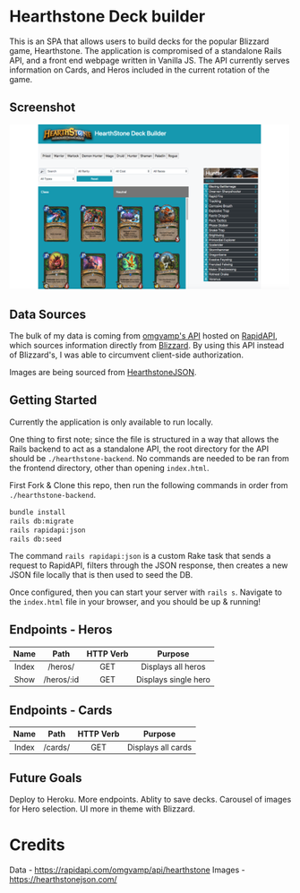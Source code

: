 # Hearthstone Deck builder

This is an SPA that allows users to build decks for the popular Blizzard game, Hearthstone. The application is compromised of a standalone Rails API, and a front end webpage written in Vanilla JS. The API currently serves information on Cards, and Heros included in the current rotation of the game.

## Screenshot

<img src="https://raw.githubusercontent.com/SenseiCain/hearthstone-deck-builder/master/screenshot.png" width=500>

## Data Sources

The bulk of my data is coming from [omgvamp's API](https://rapidapi.com/omgvamp/api/hearthstone) hosted on [RapidAPI](https://rapidapi.com/), which sources information directly from [Blizzard](https://develop.battle.net/documentation/hearthstone/game-data-apis). By using this API instead of Blizzard's, I was able to circumvent client-side authorization.

Images are being sourced from [HearthstoneJSON](https://hearthstonejson.com/).

## Getting Started

Currently the application is only available to run locally.

One thing to first note; since the file is structured in a way that allows the Rails backend to act as a standalone API, the root directory for the API should be `./hearthstone-backend`. No commands are needed to be ran from the frontend directory, other than opening `index.html`.

First Fork & Clone this repo, then run the following commands in order from `./hearthstone-backend`.
```
bundle install
rails db:migrate
rails rapidapi:json
rails db:seed
```
The command `rails rapidapi:json` is a custom Rake task that sends a request to RapidAPI, filters through the JSON response, then creates a new JSON file locally that is then used to seed the DB.

Once configured, then you can start your server with `rails s`. Navigate to the `index.html` file in your browser, and you should be up & running!

## Endpoints - Heros

|   Name    |           Path            | HTTP Verb |                     Purpose                     |
| :-------: | :-----------------------: | :-------: | :---------------------------------------------: |
|   Index   |        /heros/            |    GET    |               Displays all heros                |
|   Show    |        /heros/:id         |    GET    |              Displays single hero               |

## Endpoints - Cards

|   Name    |           Path            | HTTP Verb |                     Purpose                     |
| :-------: | :-----------------------: | :-------: | :---------------------------------------------: |
|   Index   |        /cards/            |    GET    |               Displays all cards                |

## Future Goals

Deploy to Heroku.
More endpoints.
Ablity to save decks.
Carousel of images for Hero selection.
UI more in theme with Blizzard.

# Credits

Data - https://rapidapi.com/omgvamp/api/hearthstone
Images - https://hearthstonejson.com/
